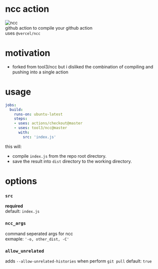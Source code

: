 # ncc action   
![ncc](https://github.com/tool3/ncc/workflows/ncc/badge.svg?branch=master)   
github action to compile your github action    
uses `@vercel/ncc`

# motivation
* forked from tool3/ncc but i disliked the combination of compiling and pushing into a single action

# usage    
```yaml
jobs:
  build:
    runs-on: ubuntu-latest
    steps:
    - uses: actions/checkout@master
    - uses: tool3/ncc@master
      with:
        src: 'index.js'
```
this will:
* compile `index.js` from the repo root directory.
* save the result into `dist` directory to the working directory.

# options
### `src`   
  **required**   
  default: `index.js`
### `ncc_args`   
  command seperated args for ncc   
  exmaple: `'-o, other_dist, -C'` 
### `allow_unrelated`   
  adds `--allow-unrelated-histories` when perform `git pull`
  default: `true`
